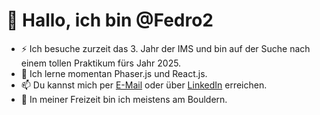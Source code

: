 # 👋 Hallo, ich bin @Fedro2

- ⚡ Ich besuche zurzeit das 3. Jahr der IMS und bin auf der Suche nach einem tollen Praktikum fürs Jahr 2025.
- 🌱 Ich lerne momentan Phaser.js und React.js.
- 📫 Du kannst mich per [E-Mail](mailto:pedro.ferrari@stud.edubs.ch) oder über [LinkedIn](https://www.linkedin.com/in/pedro-ferrari-00a407316/) erreichen.
- 🧗 In meiner Freizeit bin ich meistens am Bouldern.

